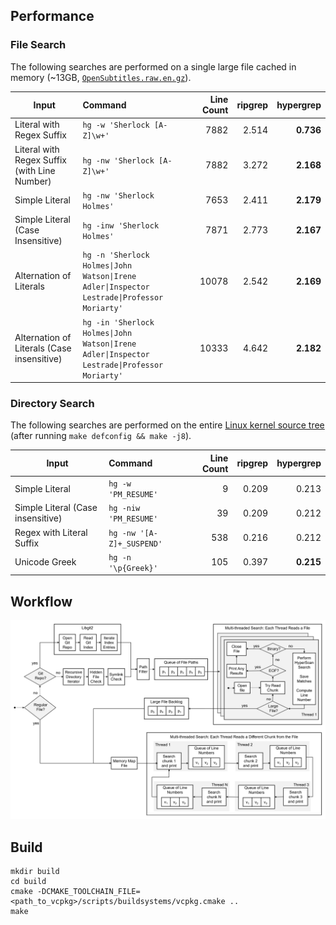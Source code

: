 
## Performance

### File Search

 The following searches are performed on a single large file cached in memory (~13GB, [`OpenSubtitles.raw.en.gz`](http://opus.nlpl.eu/download.php?f=OpenSubtitles/v2018/mono/OpenSubtitles.raw.en.gz)).

| Input | Command | Line Count | ripgrep | hypergrep |
| --- | :---| ---:| ---:| ---:|
| Literal with Regex Suffix | `hg -w 'Sherlock [A-Z]\w+'` | 7882 | 2.514 | **0.736** |
| Literal with Regex Suffix (with Line Number) | `hg -nw 'Sherlock [A-Z]\w+'` | 7882 | 3.272 | **2.168** |
| Simple Literal | `hg -nw 'Sherlock Holmes'` | 7653 | 2.411 | **2.179** |
| Simple Literal (Case Insensitive) | `hg -inw 'Sherlock Holmes'` | 7871 | 2.773 | **2.167** |
| Alternation of Literals | `hg -n 'Sherlock Holmes\|John Watson\|Irene Adler\|Inspector Lestrade\|Professor Moriarty'` | 10078 | 2.542 | **2.169** |
| Alternation of Literals (Case insensitive) | `hg -in 'Sherlock Holmes\|John Watson\|Irene Adler\|Inspector Lestrade\|Professor Moriarty'` | 10333 | 4.642 | **2.182** | 

### Directory Search

The following searches are performed on the entire [Linux kernel source tree](https://github.com/torvalds/linux) (after running `make defconfig && make -j8`).

| Input | Command | Line Count | ripgrep | hypergrep |
| --- |:---| ---:| ---:| ---:|
| Simple Literal | `hg -w 'PM_RESUME'` | 9 | 0.209 | 0.213 |
| Simple Literal (Case insensitive) | `hg -niw 'PM_RESUME'` | 39 | 0.209 | 0.212 |
| Regex with Literal Suffix | `hg -nw '[A-Z]+_SUSPEND'` | 538 | 0.216 | 0.212 |
| Unicode Greek | `hg -n '\p{Greek}'` | 105 | 0.397 | **0.215** |

## Workflow

![Workflow](doc/workflow.png)

## Build

```
mkdir build
cd build
cmake -DCMAKE_TOOLCHAIN_FILE=<path_to_vcpkg>/scripts/buildsystems/vcpkg.cmake ..
make
```
